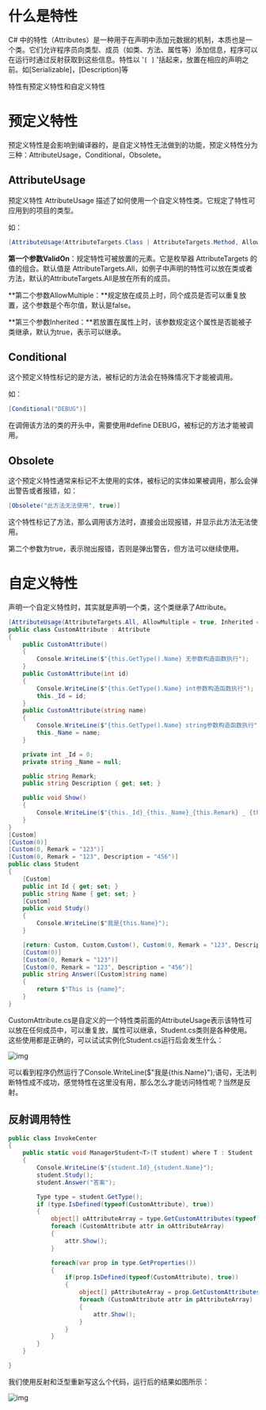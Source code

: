 # 什么是特性

C# 中的特性（Attributes）是一种用于在声明中添加元数据的机制，本质也是一个类。它们允许程序员向类型、成员（如类、方法、属性等）添加信息，程序可以在运行时通过反射获取到这些信息。特性以 '`[ ]` '括起来，放置在相应的声明之前。如[Serializable]，[Description]等

特性有预定义特性和自定义特性

# 预定义特性

预定义特性是会影响到编译器的，是自定义特性无法做到的功能，预定义特性分为三种：AttributeUsage，Conditional，Obsolete。

## AttributeUsage

预定义特性 AttributeUsage 描述了如何使用一个自定义特性类。它规定了特性可应用到的项目的类型。

如：

```csharp
[AttributeUsage(AttributeTargets.Class | AttributeTargets.Method, AllowMultiple = true, Inherited = true)]
```

**第一个参数ValidOn**：规定特性可被放置的元素。它是枚举器 AttributeTargets 的值的组合。默认值是 AttributeTargets.All，如例子中声明的特性可以放在类或者方法，默认的AttributeTargets.All是放在所有的成员。

**第二个参数AllowMultiple：**规定放在成员上时，同个成员是否可以重复放置，这个参数是个布尔值，默认是false。

**第三个参数Inherited：**若放置在属性上时，该参数规定这个属性是否能被子类继承，默认为true，表示可以继承。

## Conditional

这个预定义特性标记的是方法，被标记的方法会在特殊情况下才能被调用。

如：

```csharp
[Conditional("DEBUG")]
```

在调佣该方法的类的开头中，需要使用#define DEBUG，被标记的方法才能被调用。

## Obsolete

这个预定义特性通常来标记不太使用的实体，被标记的实体如果被调用，那么会弹出警告或者报错，如：

```csharp
[Obsolete("此方法无法使用", true)]
```

这个特性标记了方法，那么调用该方法时，直接会出现报错，并显示此方法无法使用。

第二个参数为true，表示抛出报错，否则是弹出警告，但方法可以继续使用。

# 自定义特性

声明一个自定义特性时，其实就是声明一个类，这个类继承了Attribute。

```csharp
[AttributeUsage(AttributeTargets.All, AllowMultiple = true, Inherited = true)]
public class CustomAttribute : Attribute
{
    public CustomAttribute()
    {
        Console.WriteLine($"{this.GetType().Name} 无参数构造函数执行");
    }
    public CustomAttribute(int id)
    {
        Console.WriteLine($"{this.GetType().Name} int参数构造函数执行");
        this._Id = id;
    }
    public CustomAttribute(string name)
    {
        Console.WriteLine($"{this.GetType().Name} string参数构造函数执行");
        this._Name = name;
    }

    private int _Id = 0;
    private string _Name = null;

    public string Remark;
    public string Description { get; set; }

    public void Show()
    {
        Console.WriteLine($"{this._Id}_{this._Name}_{this.Remark} _ {this.Description}");
    }
}
[Custom]
[Custom(0)]
[Custom(0, Remark = "123")]
[Custom(0, Remark = "123", Description = "456")]
public class Student
{
    [Custom]
    public int Id { get; set; }
    public string Name { get; set; }
    [Custom]
    public void Study()
    {
        Console.WriteLine($"我是{this.Name}");
    }

    [return: Custom, Custom,Custom(), Custom(0, Remark = "123", Description = "456")]
    [Custom(0)]
    [Custom(0, Remark = "123")]
    [Custom(0, Remark = "123", Description = "456")]
    public string Answer([Custom]string name)
    {
        return $"This is {name}";
    }
}
```

CustomAttribute.cs是自定义的一个特性类前面的AttributeUsage表示该特性可以放在任何成员中，可以重复放，属性可以继承，Student.cs类则是各种使用。这些使用都是正确的，可以试试实例化Student.cs运行后会发生什么：

![img](https://cdn.nlark.com/yuque/0/2025/png/42432244/1761140222181-2445ff59-55ee-4502-b39d-5c95053a8a25.png)

可以看到程序仍然运行了Console.WriteLine($"我是{this.Name}");语句，无法判断特性成不成功，感觉特性在这里没有用，那么怎么才能访问特性呢？当然是反射。

## 反射调用特性

```csharp
public class InvokeCenter
{
    public static void ManagerStudent<T>(T student) where T : Student
    {
        Console.WriteLine($"{student.Id}_{student.Name}");
        student.Study();
        student.Answer("答案");

        Type type = student.GetType();
        if (type.IsDefined(typeof(CustomAttribute), true))
        {
            object[] oAttributeArray = type.GetCustomAttributes(typeof(CustomAttribute), true);
            foreach (CustomAttribute attr in oAttributeArray)
            {
                attr.Show();
            }

            foreach(var prop in type.GetProperties())
            {
                if(prop.IsDefined(typeof(CustomAttribute), true))
                {
                    object[] pAttributeArray = prop.GetCustomAttributes(typeof(CustomAttribute), true);
                    foreach (CustomAttribute attr in pAttributeArray)
                    {
                        attr.Show();
                    }
                }
            }
        }
    }

}
```

我们使用反射和泛型重新写这么个代码，运行后的结果如图所示：

![img](https://cdn.nlark.com/yuque/0/2025/png/42432244/1761141813297-92493a1c-76c2-419c-b879-6f1697de7759.png)